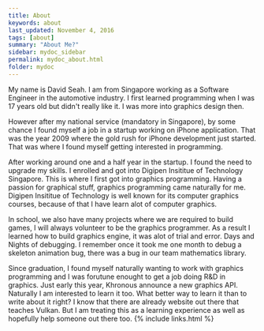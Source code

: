 ```yaml
---
title: About
keywords: about
last_updated: November 4, 2016
tags: [about]
summary: "About Me?"
sidebar: mydoc_sidebar
permalink: mydoc_about.html
folder: mydoc
---
```


My name is David Seah. I am from Singapore working as a Software Engineer in the automotive industry. 
I first learned programming when I was 17 years old but didn't really like it. I was more into graphics design then. 

However after my national service (mandatory in Singapore), by some chance I found myself a job in a startup working on iPhone application. 
That was the year 2009 where the gold rush for iPhone development just started. That was where I found myself getting interested in programming. 

After working around one and a half year in the startup. I found the need to upgrade my skills. I enrolled and got into Digipen Insititue of Technology Singapore. 
This is where I first got into graphics programming. Having a passion for graphical stuff, graphics programming came naturally for me. 
Digipen Insititue of Technology is well known for its computer graphics courses, because of that I have learn alot of computer graphics. 

In school, we also have many projects where we are required to build games, I will always volunteer to be the graphics programmer. 
As a result I learned how to build graphics engine, it was alot of trial and error. Days and Nights of debugging. 
I remember once it took me one month to debug a skeleton animation bug, there was a bug in our team mathematics library. 

Since graduation, I found myself naturally wanting to work with graphics programming and I was forutune enought to get a job doing R&D in graphics.
Just early this year, Khronous announce a new graphics API. Naturally I am interested to learn it too. What better way to learn it than to write about it right?
I know that there are already website out there that teaches Vulkan. But I am treating this as a learning experience as well as hopefully help someone out there too. 
{% include links.html %}
